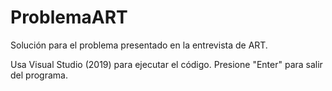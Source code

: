 # ProblemaART
Solución para el problema presentado en la entrevista de ART.

Usa Visual Studio (2019) para ejecutar el código. Presione "Enter" para salir del programa.
